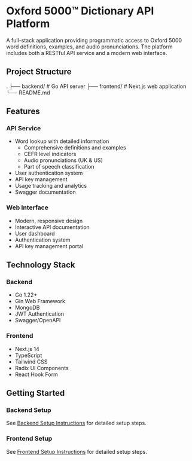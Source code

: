 # Oxford 5000™ Dictionary API Platform

A full-stack application providing programmatic access to Oxford 5000 word definitions, examples, and audio pronunciations. The platform includes both a RESTful API service and a modern web interface.

## Project Structure

.
├── backend/ # Go API server
├── frontend/ # Next.js web application
└── README.md

## Features

### API Service

- Word lookup with detailed information
  - Comprehensive definitions and examples
  - CEFR level indicators
  - Audio pronunciations (UK & US)
  - Part of speech classification
- User authentication system
- API key management
- Usage tracking and analytics
- Swagger documentation

### Web Interface

- Modern, responsive design
- Interactive API documentation
- User dashboard
- Authentication system
- API key management portal

## Technology Stack

### Backend

- Go 1.22+
- Gin Web Framework
- MongoDB
- JWT Authentication
- Swagger/OpenAPI

### Frontend

- Next.js 14
- TypeScript
- Tailwind CSS
- Radix UI Components
- React Hook Form

## Getting Started

### Backend Setup

See [Backend Setup Instructions](https://github.com/AkifhanIlgaz/oxford-5000-api/blob/main/backend/README.md) for detailed setup steps.

### Frontend Setup

See [Frontend Setup Instructions](https://github.com/AkifhanIlgaz/oxford-5000-api/blob/main/frontend/README.md) for detailed setup steps.

